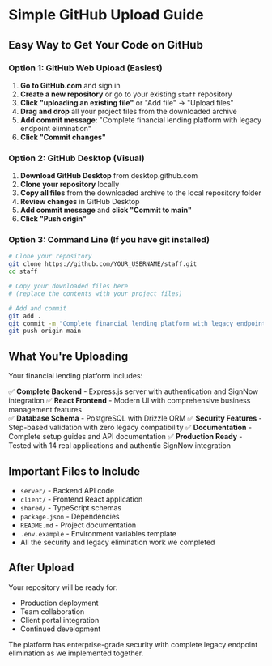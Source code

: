 # Simple GitHub Upload Guide

## Easy Way to Get Your Code on GitHub

### Option 1: GitHub Web Upload (Easiest)

1. **Go to GitHub.com** and sign in
2. **Create a new repository** or go to your existing `staff` repository
3. **Click "uploading an existing file"** or "Add file" → "Upload files"
4. **Drag and drop** all your project files from the downloaded archive
5. **Add commit message**: "Complete financial lending platform with legacy endpoint elimination"
6. **Click "Commit changes"**

### Option 2: GitHub Desktop (Visual)

1. **Download GitHub Desktop** from desktop.github.com
2. **Clone your repository** locally
3. **Copy all files** from the downloaded archive to the local repository folder
4. **Review changes** in GitHub Desktop
5. **Add commit message** and **click "Commit to main"**
6. **Click "Push origin"**

### Option 3: Command Line (If you have git installed)

```bash
# Clone your repository
git clone https://github.com/YOUR_USERNAME/staff.git
cd staff

# Copy your downloaded files here
# (replace the contents with your project files)

# Add and commit
git add .
git commit -m "Complete financial lending platform with legacy endpoint elimination"
git push origin main
```

## What You're Uploading

Your financial lending platform includes:

✅ **Complete Backend** - Express.js server with authentication and SignNow integration
✅ **React Frontend** - Modern UI with comprehensive business management features  
✅ **Database Schema** - PostgreSQL with Drizzle ORM
✅ **Security Features** - Step-based validation with zero legacy compatibility
✅ **Documentation** - Complete setup guides and API documentation
✅ **Production Ready** - Tested with 14 real applications and authentic SignNow integration

## Important Files to Include

- `server/` - Backend API code
- `client/` - Frontend React application  
- `shared/` - TypeScript schemas
- `package.json` - Dependencies
- `README.md` - Project documentation
- `.env.example` - Environment variables template
- All the security and legacy elimination work we completed

## After Upload

Your repository will be ready for:
- Production deployment
- Team collaboration
- Client portal integration
- Continued development

The platform has enterprise-grade security with complete legacy endpoint elimination as we implemented together.